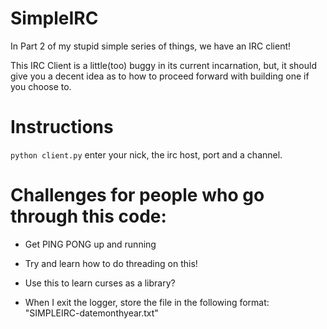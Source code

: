 SimpleIRC
===============
In Part 2 of my stupid simple series of things, we have an IRC client!

This IRC Client is a little(too) buggy in its current incarnation, but, it should give you a decent idea as to how to proceed forward with building one if you choose to. 

Instructions
===============


``` python client.py ```
enter your nick, the irc host, port and a channel. 


Challenges for people who go through this code:
================

- Get PING PONG up and running

- Try and learn how to do threading on this! 

- Use this to learn curses as a library? 

- When I exit the logger, store the file in the following format: "SIMPLEIRC-datemonthyear.txt"


